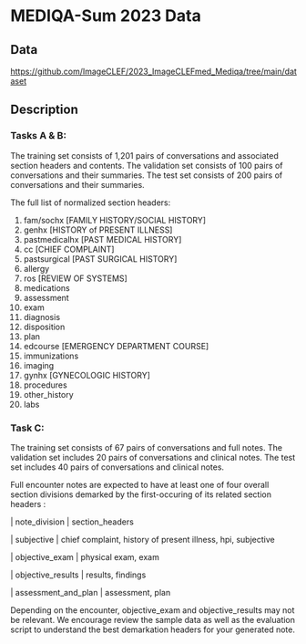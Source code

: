 # MEDIQA-Sum 2023 Data


## Data

https://github.com/ImageCLEF/2023_ImageCLEFmed_Mediqa/tree/main/dataset 

## Description

### Tasks A & B:

The training set consists of 1,201 pairs of conversations and associated section headers and contents. 
The validation set consists of 100 pairs of conversations and their summaries.
The test set consists of 200 pairs of conversations and their summaries.


The full list of normalized section headers: 

1. fam/sochx [FAMILY HISTORY/SOCIAL HISTORY]
2. genhx [HISTORY of PRESENT ILLNESS]
3. pastmedicalhx [PAST MEDICAL HISTORY]
4. cc [CHIEF COMPLAINT]
5. pastsurgical [PAST SURGICAL HISTORY]
6. allergy
7. ros [REVIEW OF SYSTEMS]
8. medications
9. assessment
10. exam
11. diagnosis
12. disposition
13. plan
14. edcourse [EMERGENCY DEPARTMENT COURSE]
15. immunizations
16. imaging
17. gynhx [GYNECOLOGIC HISTORY]
18. procedures
19. other_history
20. labs


### Task C:
The training set consists of 67 pairs of conversations and full notes.
The validation set includes 20 pairs of conversations and clinical notes. 
The test set includes 40 pairs of conversations and clinical notes.

Full encounter notes are expected to have at least one of four overall section divisions demarked by the first-occuring of its related section headers :

| note_division | section_headers

| subjective | chief complaint, history of present illness, hpi, subjective

| objective_exam | physical exam, exam

| objective_results | results, findings

| assessment_and_plan | assessment, plan


Depending on the encounter, objective_exam and objective_results may not be relevant.
We encourage review the sample data as well as the evaluation script to understand the best demarkation headers for your generated note. 
